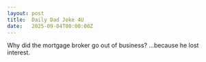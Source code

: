 ```yaml
---
layout: post
title:  Daily Dad Joke 4U
date:   2025-09-04T00:00:00Z
---
```

Why did the mortgage broker go out of business? ...because he lost interest.
